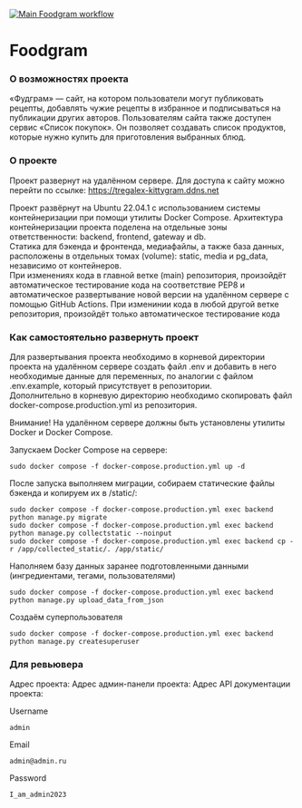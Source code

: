 [![Main Foodgram workflow](https://github.com/ivanhom/foodgram-project-react/actions/workflows/main.yml/badge.svg)](https://github.com/ivanhom/foodgram-project-react/actions/workflows/main.yml)

# Foodgram

### О возможностях проекта
«Фудграм» — сайт, на котором пользователи могут публиковать рецепты, добавлять чужие рецепты в избранное и подписываться на публикации других авторов. Пользователям сайта также доступен сервис «Список покупок». Он позволяет создавать список продуктов, которые нужно купить для приготовления выбранных блюд.

### О проекте
Проект развернут на удалённом сервере.
Для доступа к сайту можно перейти по ссылке: https://tregalex-kittygram.ddns.net

Проект развёрнут на Ubuntu 22.04.1 с использованием системы контейнеризации при помощи утилиты Docker Compose. Архитектура контейнеризации проекта поделена на отдельные зоны ответственности: backend, frontend, gateway и db.<br>
Статика для бэкенда и фронтенда, медиафайлы, а также база данных, расположены в отдельных томах (volume): static, media и pg_data, независимо от контейнеров.<br>
При изменениях кода в главной ветке (main) репозитория, произойдёт автоматическое тестирование кода на соответствие PEP8 и автоматическое развертывание новой версии на удалённом сервере с помощью GitHub Actions. При изменинии кода в любой другой ветке репозитория, произойдёт только автоматическое тестирование кода<br>

### Как самостоятельно развернуть проект
Для развертывания проекта необходимо в корневой директории проекта на удалённом сервере создать файл .env и добавить в него необходимые данные для переменных, по аналогии с файлом .env.example, который присутствует в репозитории.<br>
Дополнительно в корневую директорию необходимо скопировать файл docker-compose.production.yml из репозитория.<br>

Внимание! На удалённом сервере должны быть установлены утилиты Docker и Docker Compose.<br>

Запускаем Docker Compose на сервере:
```
sudo docker compose -f docker-compose.production.yml up -d
```
После запуска выполняем миграции, собираем статические файлы бэкенда и копируем их в /static/:
```
sudo docker compose -f docker-compose.production.yml exec backend python manage.py migrate
sudo docker compose -f docker-compose.production.yml exec backend python manage.py collectstatic --noinput
sudo docker compose -f docker-compose.production.yml exec backend cp -r /app/collected_static/. /app/static/
```
Наполняем базу данных заранее подготовленными данными (ингредиентами, тегами, пользователями)
```
sudo docker compose -f docker-compose.production.yml exec backend python manage.py upload_data_from_json
```
Создаём суперпользователя
```
sudo docker compose -f docker-compose.production.yml exec backend python manage.py createsuperuser
```

### Для ревьювера
Адрес проекта: 
Адрес админ-панели проекта:
Адрес API документации проекта:

Username
```
admin
```
Email
```
admin@admin.ru
```
Password
```
I_am_admin2023
```
